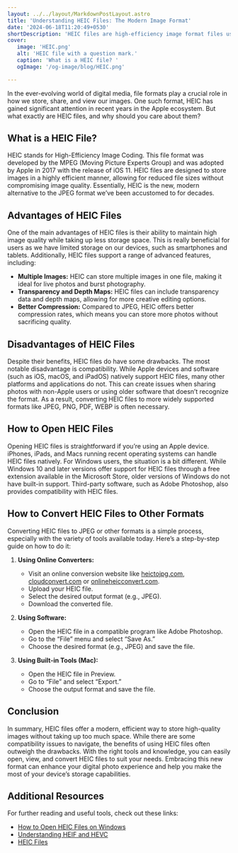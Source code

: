 ```yaml
---
layout: ../../layout/MarkdownPostLayout.astro
title: 'Understanding HEIC Files: The Modern Image Format'
date: '2024-06-18T11:20:49+0530'
shortDescription: 'HEIC files are high-efficiency image format files used by Apple devices to save storage while maintaining high image quality. They are a modern alternative to JPEG.'
cover: 
   image: 'HEIC.png'
   alt: 'HEIC file with a question mark.'
   caption: 'What is a HEIC file? '
   ogImage: '/og-image/blog/HEIC.png'

---
```


In the ever-evolving world of digital media, file formats play a crucial role in how we store, share, and view our images. One such format, HEIC has gained significant attention in recent years in the Apple ecosystem. But what exactly are HEIC files, and why should you care about them?

## What is a HEIC File?

HEIC stands for High-Efficiency Image Coding. This file format was developed by the MPEG (Moving Picture Experts Group) and was adopted by Apple in 2017 with the release of iOS 11. HEIC files are designed to store images in a highly efficient manner, allowing for reduced file sizes without compromising image quality. Essentially, HEIC is the new, modern alternative to the JPEG format we’ve been accustomed to for decades.

## Advantages of HEIC Files

One of the main advantages of HEIC files is their ability to maintain high image quality while taking up less storage space. This is really beneficial for users as we have limited storage on our devices, such as smartphones and tablets. Additionally, HEIC files support a range of advanced features, including:
- **Multiple Images:** HEIC can store multiple images in one file, making it ideal for live photos and burst photography.
- **Transparency and Depth Maps:** HEIC files can include transparency data and depth maps, allowing for more creative editing options.
- **Better Compression:** Compared to JPEG, HEIC offers better compression rates, which means you can store more photos without sacrificing quality.

## Disadvantages of HEIC Files

Despite their benefits, HEIC files do have some drawbacks. The most notable disadvantage is compatibility. While Apple devices and software (such as iOS, macOS, and iPadOS) natively support HEIC files, many other platforms and applications do not. This can create issues when sharing photos with non-Apple users or using older software that doesn’t recognize the format. As a result, converting HEIC files to more widely supported formats like JPEG, PNG, PDF, WEBP is often necessary.

## How to Open HEIC Files

Opening HEIC files is straightforward if you’re using an Apple device. iPhones, iPads, and Macs running recent operating systems can handle HEIC files natively. For Windows users, the situation is a bit different. While Windows 10 and later versions offer support for HEIC files through a free extension available in the Microsoft Store, older versions of Windows do not have built-in support. Third-party software, such as Adobe Photoshop, also provides compatibility with HEIC files.

## How to Convert HEIC Files to Other Formats

Converting HEIC files to JPEG or other formats is a simple process, especially with the variety of tools available today. Here’s a step-by-step guide on how to do it:

1. **Using Online Converters:**
   - Visit an online conversion website like [heictojpg.com](https://heictojpg.com), [cloudconvert.com](https://cloudconvert.com) or [onlineheicconvert.com](https://onlineheicconvert.com/).
   - Upload your HEIC file.
   - Select the desired output format (e.g., JPEG).
   - Download the converted file.

2. **Using Software:**
   - Open the HEIC file in a compatible program like Adobe Photoshop.
   - Go to the “File” menu and select “Save As.”
   - Choose the desired format (e.g., JPEG) and save the file.

3. **Using Built-in Tools (Mac):**
   - Open the HEIC file in Preview.
   - Go to “File” and select “Export.”
   - Choose the output format and save the file.

## Conclusion

In summary, HEIC files offer a modern, efficient way to store high-quality images without taking up too much space. While there are some compatibility issues to navigate, the benefits of using HEIC files often outweigh the drawbacks. With the right tools and knowledge, you can easily open, view, and convert HEIC files to suit your needs. Embracing this new format can enhance your digital photo experience and help you make the most of your device’s storage capabilities.

## Additional Resources

For further reading and useful tools, check out these links:
- [How to Open HEIC Files on Windows](https://www.howtogeek.com/345504/how-to-open-heic-files-on-windows-or-convert-them-to-jpeg/)
- [Understanding HEIF and HEVC](https://support.apple.com/en-asia/116944)
- [HEIC Files](https://www.adobe.com/creativecloud/file-types/image/raster/heic-file.html)